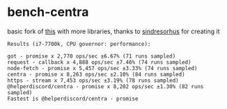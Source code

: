 # bench-centra
 
basic fork of [this](https://github.com/sindresorhus/got/tree/main/benchmark) with more libraries, thanks to [sindresorhus](https://github.com/sindresorhus) for creating it

```
Results (i7-7700k, CPU governor: performance):

got - promise x 2,770 ops/sec ±6.67% (71 runs sampled)
request - callback x 4,888 ops/sec ±7.46% (74 runs sampled)
node-fetch - promise x 5,457 ops/sec ±3.33% (74 runs sampled)
centra - promise x 8,263 ops/sec ±2.10% (84 runs sampled)
https - stream x 7,453 ops/sec ±3.19% (78 runs sampled)
@helperdiscord/centra - promise x 8,202 ops/sec ±1.30% (82 runs sampled)
Fastest is @helperdiscord/centra - promise
```
